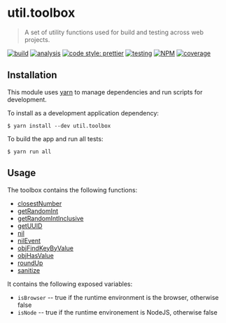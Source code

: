 # util.toolbox

> A set of utility functions used for build and testing across web projects.

[![build](https://circleci.com/gh/jmquigley/util.toolbox/tree/master.svg?style=shield)](https://circleci.com/gh/jmquigley/util.toolbox/tree/master)
[![analysis](https://img.shields.io/badge/analysis-tslint-9cf.svg)](https://palantir.github.io/tslint/)
[![code style: prettier](https://img.shields.io/badge/code_style-prettier-ff69b4.svg?style=flat-square)](https://github.com/prettier/prettier)
[![testing](https://img.shields.io/badge/testing-jest-blue.svg)](https://facebook.github.io/jest/)
[![NPM](https://img.shields.io/npm/v/util.toolbox.svg)](https://www.npmjs.com/package/util.toolbox)
[![coverage](https://coveralls.io/repos/github/jmquigley/util.toolbox/badge.svg?branch=master)](https://coveralls.io/github/jmquigley/util.toolbox?branch=master)


## Installation

This module uses [yarn](https://yarnpkg.com/en/) to manage dependencies and run scripts for development.

To install as a development application dependency:
```
$ yarn install --dev util.toolbox
```

To build the app and run all tests:
```
$ yarn run all
```

## Usage

The toolbox contains the following functions:

- [closestNumber](docs/index.md#closestNumber)
- [getRandomInt](docs/index.md#getRandomInt)
- [getRandomIntInclusive](docs/index.md#getRandomIntInclusive)
- [getUUID](docs/index.md#getUUID)
- [nil](docs/index.md#nil)
- [nilEvent](docs/index.md#nilEvent)
- [objFindKeyByValue](docs/index.md#objFindKeyByValue)
- [objHasValue](docs/index.md#objHasValue)
- [roundUp](docs/index.md#roundUp)
- [sanitize](docs/index.md#sanitize)

It contains the following exposed variables:

- `isBrowser` -- true if the runtime environment is the browser, otherwise false
- `isNode` -- true if the runtime environement is NodeJS, otherwise false
